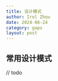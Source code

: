 ```yaml
---
title: 设计模式
author: Irol Zhou
date: 2024-06-24
category: gaps
layout: post
---
```


## 常用设计模式

// todo


